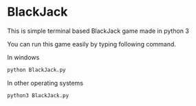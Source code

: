 # BlackJack
This is simple terminal based BlackJack game made in python 3

You can run this game easily by typing following command.


In windows
```bash
python BlackJack.py 
```

In other operating systems
```bash
python3 BlackJack.py
```

